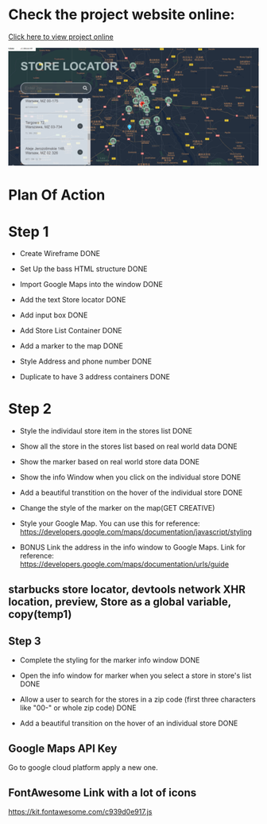 # Check the project website online:
[Click here to view project online](https://warsawstoresmarker.imfast.io/google-maps-challenge/)

![How it looks like](https://github.com/mayujie/Google-maps-challenge/blob/master/map_pic.PNG?raw=true)

# Plan Of Action
# Step 1
- Create Wireframe DONE

- Set Up the bass HTML structure DONE

- Import Google Maps into the window DONE

- Add the text Store locator DONE

- Add input box DONE

- Add Store List Container DONE

- Add a marker to the map DONE

- Style Address and phone number DONE

- Duplicate to have 3 address containers DONE

# Step 2

- Style the individaul store item in the stores list DONE

- Show all the store in the stores list based on real world data DONE

- Show the marker based on real world store data DONE

- Show the info Window when you click on the individual store DONE

- Add a beautiful transtition on the hover of the individual store DONE

- Change the style of the marker on the map(GET CREATIVE)

- Style your Google Map. You can use this for reference: https://developers.google.com/maps/documentation/javascript/styling

- BONUS Link the address in the info window to Google Maps. Link for reference: https://developers.google.com/maps/documentation/urls/guide

## starbucks store locator, devtools network XHR location, preview, Store as a global variable, copy(temp1)

## Step 3

- Complete the styling for the marker info window DONE

- Open the info window for marker when you select a store in store's list DONE

- Allow a user to search for the stores in a zip code (first three characters like "00-"  or whole zip code) DONE

- Add a beautiful transition on the hover of an individual store DONE



## Google Maps API Key
Go to google cloud platform apply a new one.

## FontAwesome Link with a lot of icons

https://kit.fontawesome.com/c939d0e917.js

